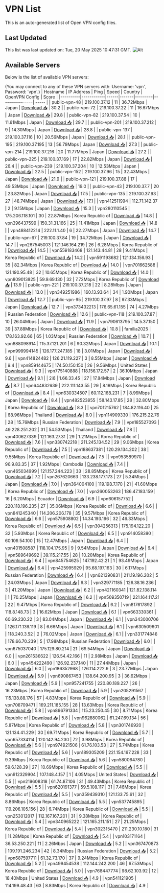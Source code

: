 # VPN List

This is an auto-generated list of Open VPN config files.

## Last Updated

This list was last updated on: Tue, 20 May 2025 10:47:31 GMT.
![Alt](https://repobeats.axiom.co/api/embed/186b98318ef1479477931607c1ad7d823f12451f.svg "Repobeats analytics image")

## Available Servers

Below is the list of available VPN servers:

(You may connect to any of these VPN servers with: Username: 'vpn', Password: 'vpn'.)
| Hostname | IP Address | Ping | Speed | Country | OpenVPN Config | Score |
|----------|------------|------|-------|---------|----------------| ----- |
| public-vpn-48 | 219.100.37.12 | 11 | 36.72Mbps | Japan | [Download 📥](./configs/server_0_JP.ovpn) | 30.2 |
| public-vpn-72 | 219.100.37.22 | 11 | 16.67Mbps | Japan | [Download 📥](./configs/server_1_JP.ovpn) | 29.8 |
| public-vpn-82 | 219.100.37.54 | 10 | 11.61Mbps | Japan | [Download 📥](./configs/server_2_JP.ovpn) | 29.7 |
| public-vpn-201 | 219.100.37.212 | 9 | 14.30Mbps | Japan | [Download 📥](./configs/server_3_JP.ovpn) | 28.8 |
| public-vpn-137 | 219.100.37.116 | 10 | 20.56Mbps | Japan | [Download 📥](./configs/server_4_JP.ovpn) | 28.1 |
| public-vpn-195 | 219.100.37.195 | 13 | 56.79Mbps | Japan | [Download 📥](./configs/server_5_JP.ovpn) | 27.3 |
| public-vpn-214 | 219.100.37.216 | 20 | 11.77Mbps | Japan | [Download 📥](./configs/server_6_JP.ovpn) | 27.2 |
| public-vpn-225 | 219.100.37.169 | 17 | 22.82Mbps | Japan | [Download 📥](./configs/server_7_JP.ovpn) | 26.4 |
| public-vpn-239 | 219.100.37.204 | 10 | 12.53Mbps | Japan | [Download 📥](./configs/server_8_JP.ovpn) | 22.5 |
| public-vpn-152 | 219.100.37.96 | 15 | 32.43Mbps | Japan | [Download 📥](./configs/server_9_JP.ovpn) | 21.9 |
| public-vpn-121 | 219.100.37.88 | 17 | 49.53Mbps | Japan | [Download 📥](./configs/server_10_JP.ovpn) | 19.0 |
| public-vpn-43 | 219.100.37.7 | 20 | 23.82Mbps | Japan | [Download 📥](./configs/server_11_JP.ovpn) | 17.5 |
| public-vpn-135 | 219.100.37.93 | 27 | 48.74Mbps | Japan | [Download 📥](./configs/server_12_JP.ovpn) | 17.1 |
| vpn412511994 | 112.71.142.37 | 2 | 9.15Mbps | Japan | [Download 📥](./configs/server_13_JP.ovpn) | 15.3 |
| vpn280110545 | 175.206.118.101 | 30 | 22.87Mbps | Korea Republic of | [Download 📥](./configs/server_14_KR.ovpn) | 14.8 |
| vpn396437599 | 150.31.31.166 | 25 | 11.41Mbps | Japan | [Download 📥](./configs/server_15_JP.ovpn) | 14.8 |
| vpn488412214 | 222.11.1.40 | 6 | 22.27Mbps | Japan | [Download 📥](./configs/server_16_JP.ovpn) | 14.7 |
| public-vpn-67 | 219.100.37.84 | 19 | 34.72Mbps | Japan | [Download 📥](./configs/server_17_JP.ovpn) | 14.7 |
| vpn267545003 | 121.146.164.219 | 26 | 6.28Mbps | Korea Republic of | [Download 📥](./configs/server_18_KR.ovpn) | 14.5 |
| vpn559183468 | 121.143.44.81 | 28 | 9.41Mbps | Korea Republic of | [Download 📥](./configs/server_19_KR.ovpn) | 14.2 |
| vpn591193682 | 121.134.156.93 | 35 | 82.34Mbps | Korea Republic of | [Download 📥](./configs/server_20_KR.ovpn) | 14.0 |
| vpn701662588 | 121.190.95.48 | 32 | 10.65Mbps | Korea Republic of | [Download 📥](./configs/server_21_KR.ovpn) | 14.0 |
| vpn809013825 | 59.9.69.130 | 32 | 7.72Mbps | Korea Republic of | [Download 📥](./configs/server_22_KR.ovpn) | 13.9 |
| public-vpn-221 | 219.100.37.218 | 22 | 8.28Mbps | Japan | [Download 📥](./configs/server_23_JP.ovpn) | 13.0 |
| vpn349251986 | 160.13.93.64 | 34 | 1.90Mbps | Japan | [Download 📥](./configs/server_24_JP.ovpn) | 12.7 |
| public-vpn-95 | 219.100.37.97 | 8 | 67.33Mbps | Japan | [Download 📥](./configs/server_25_JP.ovpn) | 12.7 |
| vpn373432213 | 176.65.61.155 | 74 | 4.27Mbps | Russian Federation | [Download 📥](./configs/server_26_RU.ovpn) | 12.6 |
| public-vpn-118 | 219.100.37.87 | 10 | 26.04Mbps | Japan | [Download 📥](./configs/server_27_JP.ovpn) | 11.9 |
| vpn790613795 | 14.5.37.150 | 39 | 37.88Mbps | Korea Republic of | [Download 📥](./configs/server_28_KR.ovpn) | 10.8 |
| familia2025 | 178.163.92.66 | 65 | 1.03Mbps | Russian Federation | [Download 📥](./configs/server_29_RU.ovpn) | 10.7 |
| vpn888098914 | 115.37.121.201 | 6 | 90.32Mbps | Japan | [Download 📥](./configs/server_30_JP.ovpn) | 10.1 |
| vpn999994145 | 126.177.247.185 | 18 | 3.01Mbps | Japan | [Download 📥](./configs/server_31_JP.ovpn) | 9.6 |
| vpn414824482 | 126.21.119.227 | 3 | 8.55Mbps | Japan | [Download 📥](./configs/server_32_JP.ovpn) | 9.4 |
| vpn859144675 | 174.50.150.150 | 26 | 9.56Mbps | United States | [Download 📥](./configs/server_33_US.ovpn) | 9.3 |
| vpn775140888 | 118.156.172.57 | 2 | 36.10Mbps | Japan | [Download 📥](./configs/server_34_JP.ovpn) | 9.1 |
| 2i6 | 1.66.33.45 | 27 | 17.84Mbps | Japan | [Download 📥](./configs/server_35_JP.ovpn) | 8.7 |
| vpn644832639 | 222.111.143.55 | 29 | 8.18Mbps | Korea Republic of | [Download 📥](./configs/server_36_KR.ovpn) | 8.4 |
| vpn630334507 | 60.112.168.231 | 7 | 8.99Mbps | Japan | [Download 📥](./configs/server_37_JP.ovpn) | 8.4 |
| vpn482523955 | 58.143.17.85 | 28 | 32.80Mbps | Korea Republic of | [Download 📥](./configs/server_38_KR.ovpn) | 8.3 |
| vpn701215762 | 184.82.116.40 | 25 | 68.96Mbps | Thailand | [Download 📥](./configs/server_39_TH.ovpn) | 8.0 |
| vpn114909330 | 176.215.22.76 | 28 | 15.76Mbps | Russian Federation | [Download 📥](./configs/server_40_RU.ovpn) | 7.9 |
| vpn185527093 | 49.228.251.202 | 31 | 54.53Mbps | Thailand | [Download 📥](./configs/server_41_TH.ovpn) | 7.8 |
| vpn400627339 | 121.163.27.31 | 29 | 1.21Mbps | Korea Republic of | [Download 📥](./configs/server_42_KR.ovpn) | 7.6 |
| vpn330742218 | 211.245.134.52 | 29 | 9.06Mbps | Korea Republic of | [Download 📥](./configs/server_43_KR.ovpn) | 7.5 |
| vpn188637381 | 120.29.134.202 | 38 | 9.55Mbps | Korea Republic of | [Download 📥](./configs/server_44_KR.ovpn) | 7.5 |
| vpn953589970 | 96.9.83.35 | 37 | 1.92Mbps | Cambodia | [Download 📥](./configs/server_45_KH.ovpn) | 7.4 |
| vpn465034999 | 121.157.244.223 | 33 | 28.85Mbps | Korea Republic of | [Download 📥](./configs/server_46_KR.ovpn) | 7.2 |
| vpn267620663 | 133.238.177.173 | 27 | 5.34Mbps | Japan | [Download 📥](./configs/server_47_JP.ovpn) | 7.0 |
| vpn364004100 | 119.198.7.170 | 21 | 41.60Mbps | Korea Republic of | [Download 📥](./configs/server_48_KR.ovpn) | 7.0 |
| vpn260053263 | 186.47.183.159 | 16 | 6.20Mbps | Ecuador | [Download 📥](./configs/server_49_EC.ovpn) | 6.9 |
| vpn606157752 | 220.118.196.235 | 27 | 35.06Mbps | Korea Republic of | [Download 📥](./configs/server_50_KR.ovpn) | 6.6 |
| vpn841245340 | 114.206.206.178 | 35 | 9.57Mbps | Korea Republic of | [Download 📥](./configs/server_51_KR.ovpn) | 6.6 |
| vpn575908802 | 14.34.193.196 | 32 | 46.33Mbps | Korea Republic of | [Download 📥](./configs/server_52_KR.ovpn) | 6.5 |
| vpn304256313 | 175.194.122.20 | 32 | 5.93Mbps | Korea Republic of | [Download 📥](./configs/server_53_KR.ovpn) | 6.5 |
| vpn914058380 | 60.109.54.100 | 15 | 12.47Mbps | Japan | [Download 📥](./configs/server_54_JP.ovpn) | 6.4 |
| vpn401508587 | 118.104.175.95 | 9 | 9.54Mbps | Japan | [Download 📥](./configs/server_55_JP.ovpn) | 6.4 |
| vpn589649692 | 39.115.217.55 | 28 | 10.20Mbps | Korea Republic of | [Download 📥](./configs/server_56_KR.ovpn) | 6.4 |
| vpn845754625 | 147.192.42.21 | 1 | 93.49Mbps | Japan | [Download 📥](./configs/server_57_JP.ovpn) | 6.4 |
| vpn425995929 | 95.68.197.163 | 30 | 6.17Mbps | Russian Federation | [Download 📥](./configs/server_58_RU.ovpn) | 6.4 |
| vpn621390831 | 211.19.196.202 | 5 | 24.03Mbps | Japan | [Download 📥](./configs/server_59_JP.ovpn) | 6.3 |
| vpn329771185 | 126.38.16.236 | 3 | 41.20Mbps | Japan | [Download 📥](./configs/server_60_JP.ovpn) | 6.2 |
| vpn421160341 | 121.82.138.114 | 1 | 70.25Mbps | Japan | [Download 📥](./configs/server_61_JP.ovpn) | 6.2 |
| vpn509350719 | 221.164.117.21 | 22 | 9.47Mbps | Korea Republic of | [Download 📥](./configs/server_62_KR.ovpn) | 6.2 |
| vpn817617892 | 118.8.148.73 | 3 | 16.62Mbps | Japan | [Download 📥](./configs/server_63_JP.ovpn) | 6.1 |
| vpn663330361 | 60.69.230.22 | 3 | 83.04Mbps | Japan | [Download 📥](./configs/server_64_JP.ovpn) | 6.1 |
| vpn343000706 | 126.171.136.119 | 8 | 6.66Mbps | Japan | [Download 📥](./configs/server_65_JP.ovpn) | 6.1 |
| vpn630509601 | 118.240.3.52 | 2 | 76.02Mbps | Japan | [Download 📥](./configs/server_66_JP.ovpn) | 6.1 |
| vpn331774848 | 178.66.70.239 | 5 | 17.98Mbps | Russian Federation | [Download 📥](./configs/server_67_RU.ovpn) | 6.0 |
| vpn675037040 | 175.129.80.214 | 21 | 69.54Mbps | Japan | [Download 📥](./configs/server_68_JP.ovpn) | 6.0 |
| vpn261536622 | 126.54.42.166 | 11 | 2.98Mbps | Japan | [Download 📥](./configs/server_69_JP.ovpn) | 6.0 |
| vpn454222490 | 126.92.237.140 | 11 | 27.44Mbps | Japan | [Download 📥](./configs/server_70_JP.ovpn) | 6.0 |
| vpn186352968 | 126.114.222.9 | 3 | 23.77Mbps | Japan | [Download 📥](./configs/server_71_JP.ovpn) | 5.9 |
| vpn690867453 | 138.64.200.95 | 3 | 36.62Mbps | Japan | [Download 📥](./configs/server_72_JP.ovpn) | 5.9 |
| vpn957241755 | 220.80.189.227 | 26 | 16.23Mbps | Korea Republic of | [Download 📥](./configs/server_73_KR.ovpn) | 5.9 |
| vpn205291567 | 115.138.88.176 | 57 | 4.83Mbps | Korea Republic of | [Download 📥](./configs/server_74_KR.ovpn) | 5.9 |
| vpn708709471 | 169.211.185.155 | 28 | 13.63Mbps | Korea Republic of | [Download 📥](./configs/server_75_KR.ovpn) | 5.8 |
| vpn896791334 | 115.23.250.45 | 30 | 8.71Mbps | Korea Republic of | [Download 📥](./configs/server_76_KR.ovpn) | 5.8 |
| vpn962880062 | 61.247.69.134 | 56 | 5.87Mbps | Korea Republic of | [Download 📥](./configs/server_77_KR.ovpn) | 5.8 |
| vpn301746920 | 121.134.41.229 | 30 | 69.71Mbps | Korea Republic of | [Download 📥](./configs/server_78_KR.ovpn) | 5.7 |
| vpn657334114 | 120.142.94.230 | 72 | 3.98Mbps | Korea Republic of | [Download 📥](./configs/server_79_KR.ovpn) | 5.6 |
| vpn974921506 | 61.76.103.53 | 27 | 5.74Mbps | Korea Republic of | [Download 📥](./configs/server_80_KR.ovpn) | 5.6 |
| vpn189305209 | 221.154.167.228 | 33 | 9.39Mbps | Korea Republic of | [Download 📥](./configs/server_81_KR.ovpn) | 5.6 |
| vpn580064780 | 59.6.128.39 | 27 | 10.69Mbps | Korea Republic of | [Download 📥](./configs/server_82_KR.ovpn) | 5.5 |
| vpn912329904 | 107.148.4.157 | 1 | 4.05Mbps | United States | [Download 📥](./configs/server_83_US.ovpn) | 5.5 |
| vpn219608318 | 61.74.87.106 | 31 | 49.43Mbps | Korea Republic of | [Download 📥](./configs/server_84_KR.ovpn) | 5.5 |
| vpn620191377 | 59.5.108.117 | 31 | 7.46Mbps | Korea Republic of | [Download 📥](./configs/server_85_KR.ovpn) | 5.5 |
| vpn359439310 | 121.133.75.61 | 32 | 8.86Mbps | Korea Republic of | [Download 📥](./configs/server_86_KR.ovpn) | 5.5 |
| vpn537745895 | 119.206.105.156 | 28 | 6.74Mbps | Korea Republic of | [Download 📥](./configs/server_87_KR.ovpn) | 5.5 |
| vpn253012017 | 112.167.167.201 | 31 | 9.38Mbps | Korea Republic of | [Download 📥](./configs/server_88_KR.ovpn) | 5.4 |
| vpn340965222 | 121.165.211.151 | 27 | 21.25Mbps | Korea Republic of | [Download 📥](./configs/server_89_KR.ovpn) | 5.4 |
| vpn302315470 | 211.230.10.180 | 31 | 11.28Mbps | Korea Republic of | [Download 📥](./configs/server_90_KR.ovpn) | 5.4 |
| vpn103171164 | 36.53.250.221 | 11 | 2.26Mbps | Japan | [Download 📥](./configs/server_91_JP.ovpn) | 5.2 |
| vpn367470873 | 109.191.246.234 | 42 | 8.34Mbps | Russian Federation | [Download 📥](./configs/server_92_RU.ovpn) | 5.2 |
| vpn687597711 | 61.32.73.170 | 37 | 9.24Mbps | Korea Republic of | [Download 📥](./configs/server_93_KR.ovpn) | 5.2 |
| vpn499454538 | 112.144.242.200 | 46 | 67.53Mbps | Korea Republic of | [Download 📥](./configs/server_94_KR.ovpn) | 5.0 |
| vpn768447774 | 98.62.103.92 | 12 | 18.40Mbps | United States | [Download 📥](./configs/server_95_US.ovpn) | 4.9 |
| vpn541121905 | 114.199.48.43 | 63 | 8.83Mbps | Korea Republic of | [Download 📥](./configs/server_96_KR.ovpn) | 4.9 |
